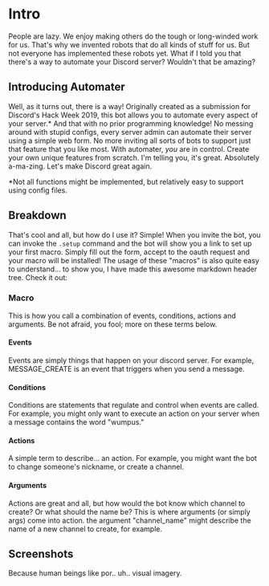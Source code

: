 # Intro
People are lazy. We enjoy making others do the tough or long-winded work for us. That's why we invented robots that do all kinds of stuff for us. But not everyone has implemented these robots yet. What if I told you that there's a way to automate your Discord server? Wouldn't that be amazing?

## Introducing Automater
Well, as it turns out, there is a way! Originally created as a submission for Discord's Hack Week 2019, this bot allows you to automate every aspect of your server.* And that with no prior programming knowledge! No messing around with stupid configs, every server admin can automate their server using a simple web form. No more inviting all sorts of bots to support just that feature that you like most. With automater, _you_ are in control. Create your own unique features from scratch. I'm telling you, it's great. Absolutely a-ma-zing. Let's make Discord great again.

*Not all functions might be implemented, but relatively easy to support using config files.

## Breakdown
That's cool and all, but how do I use it? Simple! When you invite the bot, you can invoke the `.setup` command and the bot will show you a link to set up your first macro. Simply fill out the form, accept to the oauth request and your macro will be installed!
The usage of these "macros" is also quite easy to understand... to show you, I have made this awesome markdown header tree. Check it out:

### Macro
This is how you call a combination of events, conditions, actions and arguments. Be not afraid, you fool; more on these terms below.

#### Events
Events are simply things that happen on your discord server. For example, MESSAGE_CREATE is an event that triggers when you send a message.

#### Conditions
Conditions are statements that regulate and control when events are called. For example, you might only want to execute an action on your server when a message contains the word "wumpus."

#### Actions
A simple term to describe... an action. For example, you might want the bot to change someone's nickname, or create a channel.

#### Arguments
Actions are great and all, but how would the bot know which channel to create? Or what should the name be? This is where arguments (or simply args) come into action. the argument "channel_name" might describe the name of a new channel to create, for example.

## Screenshots
Because human beings like por.. uh.. visual imagery.